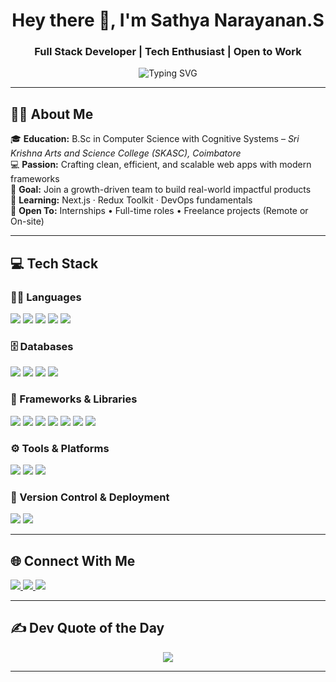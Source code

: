 <h1 align="center">Hey there 👋, I'm Sathya Narayanan.S</h1>
<h3 align="center">Full Stack Developer | Tech Enthusiast | Open to Work</h3>

<p align="center">
  <img src="https://readme-typing-svg.herokuapp.com?font=Fira+Code&weight=600&size=24&pause=1000&color=38B2AC&width=435&lines=Full+Stack+Developer;Backend+Engineer+%7C+FastAPI+%7C+Node.js;Open+Source+%7C+Tech+Explorer;Lifelong+Learner+%F0%9F%93%9A" alt="Typing SVG" />
</p>

---

## 🙋‍♂️ About Me

🎓 **Education:** B.Sc in Computer Science with Cognitive Systems – *Sri Krishna Arts and Science College (SKASC), Coimbatore*  
💻 **Passion:** Crafting clean, efficient, and scalable web apps with modern frameworks  
🚀 **Goal:** Join a growth-driven team to build real-world impactful products  
🧠 **Learning:** Next.js · Redux Toolkit · DevOps fundamentals  
🤝 **Open To:** Internships • Full-time roles • Freelance projects (Remote or On-site)

---

## 💻 Tech Stack

### 🧑‍💻 Languages  
<p align="left">
  <img src="https://img.shields.io/badge/JavaScript-%23323330.svg?style=for-the-badge&logo=javascript&logoColor=%23F7DF1E" />
  <img src="https://img.shields.io/badge/TypeScript-%23007ACC.svg?style=for-the-badge&logo=typescript&logoColor=white" />
  <img src="https://img.shields.io/badge/Python-3670A0?style=for-the-badge&logo=python&logoColor=ffdd54" />
  <img src="https://img.shields.io/badge/HTML5-%23E34F26.svg?style=for-the-badge&logo=html5&logoColor=white" />
  <img src="https://img.shields.io/badge/CSS3-%231572B6.svg?style=for-the-badge&logo=css3&logoColor=white" />
</p>

### 🗄️ Databases  
<p align="left">
  <img src="https://img.shields.io/badge/MongoDB-%2347A248.svg?style=for-the-badge&logo=mongodb&logoColor=white" />
  <img src="https://img.shields.io/badge/PostgreSQL-%23336791.svg?style=for-the-badge&logo=postgresql&logoColor=white" />
  <img src="https://img.shields.io/badge/Firebase-%23FFCA28.svg?style=for-the-badge&logo=firebase&logoColor=white" />
  <img src="https://img.shields.io/badge/SQL-%2300f.svg?style=for-the-badge&logo=sqlite&logoColor=white" />
</p>

### 🚀 Frameworks & Libraries  
<p align="left">
  <img src="https://img.shields.io/badge/React-%2320232a.svg?style=for-the-badge&logo=react&logoColor=%2361DAFB" />
  <img src="https://img.shields.io/badge/Next.js-%23000000.svg?style=for-the-badge&logo=nextdotjs&logoColor=white" />
  <img src="https://img.shields.io/badge/Express.js-%23404d59.svg?style=for-the-badge&logo=express&logoColor=%2361DAFB" />
  <img src="https://img.shields.io/badge/FastAPI-%2300C7B7.svg?style=for-the-badge&logo=fastapi&logoColor=white" />
  <img src="https://img.shields.io/badge/TailwindCSS-%2338B2AC.svg?style=for-the-badge&logo=tailwind-css&logoColor=white" />
  <img src="https://img.shields.io/badge/MUI-%230081CB.svg?style=for-the-badge&logo=mui&logoColor=white" />
  <img src="https://img.shields.io/badge/Passport.js-34E27A.svg?style=for-the-badge&logo=passport&logoColor=white" />
</p>

### ⚙️ Tools & Platforms  
<p align="left">
  <img src="https://img.shields.io/badge/Docker-%230db7ed.svg?style=for-the-badge&logo=docker&logoColor=white" />
  <img src="https://img.shields.io/badge/Vercel-%23000000.svg?style=for-the-badge&logo=vercel&logoColor=white" />
  <img src="https://img.shields.io/badge/GitHub%20Education-%23181717.svg?style=for-the-badge&logo=github&logoColor=white" />
</p>

### 🔧 Version Control & Deployment  
<p align="left">
  <img src="https://img.shields.io/badge/Git-%23F05033.svg?style=for-the-badge&logo=git&logoColor=white" />
  <img src="https://img.shields.io/badge/GitHub-%23121011.svg?style=for-the-badge&logo=github&logoColor=white" />
</p>

---

## 🌐 Connect With Me  
<p align="left">
  <a href="https://linkedin.com/in/sathya-narayanans" target="_blank">
    <img src="https://img.shields.io/badge/LinkedIn-%230077B5.svg?style=for-the-badge&logo=linkedin&logoColor=white" />
  </a>
  <a href="https://instagram.com/sathyanarayanansakthi" target="_blank">
    <img src="https://img.shields.io/badge/Instagram-%23E4405F.svg?style=for-the-badge&logo=instagram&logoColor=white" />
  </a>
  <a href="https://www.reddit.com/user/Gold_Arm6421/" target="_blank">
    <img src="https://img.shields.io/badge/Reddit-%23FF4500.svg?style=for-the-badge&logo=reddit&logoColor=white" />
  </a>
</p>

---

## ✍️ Dev Quote of the Day

<p align="center">
  <img src="https://quotes-github-readme.vercel.app/api?type=horizontal&theme=radical" />
</p>

---

